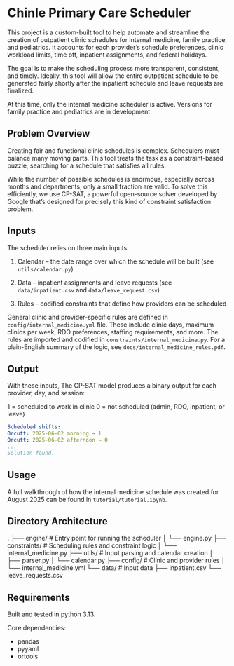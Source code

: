# Chinle Primary Care Scheduler 
This project is a custom-built tool to help automate and streamline the creation of outpatient clinic schedules for internal medicine, family practice, and pediatrics. It accounts for each provider’s schedule preferences, clinic workload limits, time off, inpatient assignments, and federal holidays.

The goal is to make the scheduling process more transparent, consistent, and timely. Ideally, this tool will allow the entire outpatient schedule to be generated fairly shortly after the inpatient schedule and leave requests are finalized.

At this time, only the internal medicine scheduler is active. Versions for family practice and pediatrics are in development.

## Problem Overview
Creating fair and functional clinic schedules is complex. Schedulers must balance many moving parts. This tool treats the task as a constraint-based puzzle, searching for a schedule that satisfies all rules.

While the number of possible schedules is enormous, especially across months and departments, only a small fraction are valid. To solve this efficiently, we use CP-SAT, a powerful open-source solver developed by Google that’s designed for precisely this kind of constraint satisfaction problem.

## Inputs 
The scheduler relies on three main inputs:

1. Calendar – the date range over which the schedule will be built (see `utils/calendar.py`)

2. Data – inpatient assignments and leave requests (see `data/inpatient.csv` and `data/leave_request.csv`)

3. Rules – codified constraints that define how providers can be scheduled

General clinic and provider-specific rules are defined in `config/internal_medicine.yml` file. These include clinic days, maximum clinics per week, RDO preferences, staffing requirements, and more. The rules are imported and codified in `constraints/internal_medicine.py`. For a plain-English summary of the logic, see `docs/internal_medicine_rules.pdf`.

## Output

With these inputs, The CP-SAT model produces a binary output for each provider, day, and session:

1 = scheduled to work in clinic
0 = not scheduled (admin, RDO, inpatient, or leave) 

```yaml
Scheduled shifts:
Orcutt: 2025-06-02 morning → 1
Orcutt: 2025-06-02 afternoon → 0
...
Solution found.
```

## Usage

A full walkthrough of how the internal medicine schedule was created for August 2025 can be found in `tutorial/tutorial.ipynb`.

## Directory Architecture
.
├── engine/                     # Entry point for running the scheduler
│   └── engine.py
├── constraints/                # Scheduling rules and constraint logic
│   └── internal_medicine.py
├── utils/                      # Input parsing and calendar creation
│   ├── parser.py
│   └── calendar.py
├── config/                     # Clinic and provider rules 
│   └── internal_medicine.yml
└── data/                       # Input data
    ├── inpatient.csv
    └── leave_requests.csv 

## Requirements

Built and tested in python 3.13.

Core dependencies: 
- pandas
- pyyaml
- ortools
